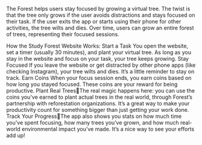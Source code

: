 The Forest helps users stay focused by growing a virtual tree. The twist is that the tree only grows if the user avoids distractions and stays focused on their task. If the user exits the app or starts using their phone for other activities, the tree wilts and dies. Over time, users can grow an entire forest of trees, representing their focused sessions.

How the Study Forest Website Works:
Start a Task You open the website, set a timer (usually 30 minutes), and plant your virtual tree. As long as you stay in the website and focus on your task, your tree keeps growing.
Stay Focused If you leave the website or get distracted by other phone apps (like checking Instagram), your tree wilts and dies. It’s a little reminder to stay on track.
Earn Coins When your focus session ends, you earn coins based on how long you stayed focused. These coins are your reward for being productive.
Plant Real TreesThe real magic happens here: you can use the coins you've earned to plant actual trees in the real world, through Forest’s partnership with reforestation organizations. It’s a great way to make your productivity count for something bigger than just getting your work done.
Track Your ProgressThe app also shows you stats on how much time you’ve spent focusing, how many trees you’ve grown, and how much real-world environmental impact you’ve made. It’s a nice way to see your efforts add up!
